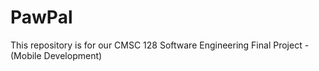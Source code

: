 # PawPal
This repository is for our CMSC 128 Software Engineering Final Project - (Mobile Development)
